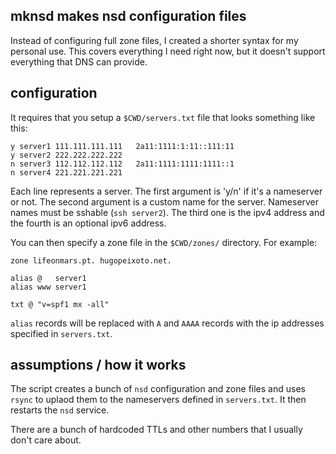 ## mknsd makes nsd configuration files

Instead of configuring full zone files, I created a shorter syntax for my
personal use. This covers everything I need right now, but it doesn't support
everything that DNS can provide.


## configuration

It requires that you setup a `$CWD/servers.txt` file that looks something like this:

```
y server1 111.111.111.111   2a11:1111:1:11::111:11
y server2 222.222.222.222
n server3 112.112.112.112   2a11:1111:1111:1111::1
n server4 221.221.221.221
```

Each line represents a server. The first argument is 'y/n' if it's a nameserver
or not. The second argument is a custom name for the server. Nameserver names
must be sshable (`ssh server2`). The third one is the ipv4 address and the
fourth is an optional ipv6 address.

You can then specify a zone file in the `$CWD/zones/` directory. For example:

```
zone lifeonmars.pt. hugopeixoto.net.

alias @   server1
alias www server1

txt @ "v=spf1 mx -all"
```

`alias` records will be replaced with `A` and `AAAA` records with the ip
addresses specified in `servers.txt`.


## assumptions / how it works

The script creates a bunch of `nsd` configuration and zone files and uses
`rsync` to uplaod them to the nameservers defined in `servers.txt`. It then
restarts the `nsd` service.

There are a bunch of hardcoded TTLs and other numbers that I usually don't care
about.
